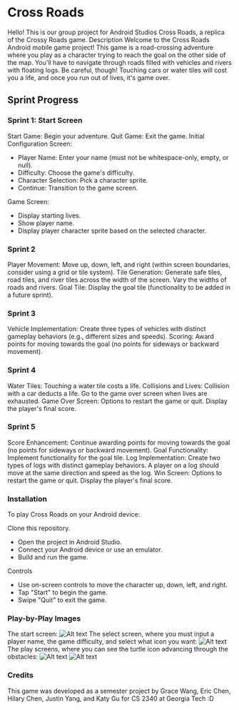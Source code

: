 # Cross Roads
Hello! This is our group project for Android Studios Cross Roads, a replica of the Crossy Roads game.
Description
Welcome to the Cross Roads Android mobile game project! This game is a road-crossing adventure where you play as a character trying to reach the goal on the other side of the map. You'll have to navigate through roads filled with vehicles and rivers with floating logs. Be careful, though! Touching cars or water tiles will cost you a life, and once you run out of lives, it's game over.

## Sprint Progress

### Sprint 1: Start Screen
Start Game: Begin your adventure.
Quit Game: Exit the game.
Initial Configuration Screen:
  * Player Name: Enter your name (must not be whitespace-only, empty, or null).
  * Difficulty: Choose the game's difficulty.
  * Character Selection: Pick a character sprite.
  * Continue: Transition to the game screen.
 
Game Screen:
  * Display starting lives.
  * Show player name.
  * Display player character sprite based on the selected character.

### Sprint 2
 Player Movement: Move up, down, left, and right (within screen boundaries, consider using a grid or tile system).
 Tile Generation: Generate safe tiles, road tiles, and river tiles across the width of the screen. Vary the widths of roads and rivers.
 Goal Tile: Display the goal tile (functionality to be added in a future sprint).

### Sprint 3
 Vehicle Implementation: Create three types of vehicles with distinct gameplay behaviors (e.g., different sizes and speeds).
 Scoring: Award points for moving towards the goal (no points for sideways or backward movement).

### Sprint 4
Water Tiles: Touching a water tile costs a life.
Collisions and Lives: Collision with a car deducts a life. Go to the game over screen when lives are exhausted.
Game Over Screen: Options to restart the game or quit. Display the player's final score.
### Sprint 5
Score Enhancement: Continue awarding points for moving towards the goal (no points for sideways or backward movement).
Goal Functionality: Implement functionality for the goal tile.
Log Implementation: Create two types of logs with distinct gameplay behaviors. A player on a log should move at the same direction and speed as the log.
Win Screen: Options to restart the game or quit. Display the player's final score.

### Installation
To play Cross Roads on your Android device:

Clone this repository.
  * Open the project in Android Studio.
  * Connect your Android device or use an emulator.
  * Build and run the game.
 
Controls
  * Use on-screen controls to move the character up, down, left, and right.
  * Tap "Start" to begin the game.
  * Swipe "Quit" to exit the game.

### Play-by-Play Images

The start screen:
![Alt text](readmeimages/startscreen.png?raw=true "Start")
The select screen, where you must input a player name, the game difficulty, and select what icon you want:
![Alt text](readmeimages/selectscreen.png?raw=true "Select")
The play screens, where you can see the turtle icon advancing through the obstacles:
![Alt text](readmeimages/playscreen1.png?raw=true "Play1")
![Alt text](readmeimages/playscreen2.png?raw=true "Play2")
### Credits
This game was developed as a semester project by Grace Wang, Eric Chen, Hilary Chen, Justin Yang, and Katy Gu for CS 2340 at Georgia Tech :D
